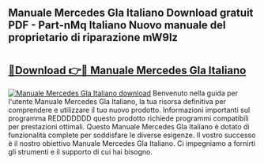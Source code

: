 ## Manuale Mercedes Gla Italiano Download gratuit PDF - Part-nMq Italiano Nuovo manuale del proprietario di riparazione mW9lz

# <h2><a href="http://dffyho.blite.top/?on=Manuale+Mercedes+Gla+Italiano">🔗Download 👉🔴 Manuale Mercedes Gla Italiano</a></h2>

[![Manuale Mercedes Gla Italiano download](https://i.imgur.com/lujVjoI.png)](http://dffyho.blite.top/?on=Manuale+Mercedes+Gla+Italiano)
Benvenuto nella guida per l'utente Manuale Mercedes Gla Italiano, la tua risorsa definitiva per comprendere e utilizzare il tuo nuovo prodotto. Informazioni importanti sul programma REDDDDDDD questo prodotto richiede programmi compatibili per prestazioni ottimali. Questo Manuale Mercedes Gla Italiano è dotato di funzionalità complete per soddisfare le diverse esigenze. Il vostro successo è il nostro obiettivo Manuale Mercedes Gla Italiano. Ci impegniamo a fornirti gli strumenti e il supporto di cui hai bisogno.
